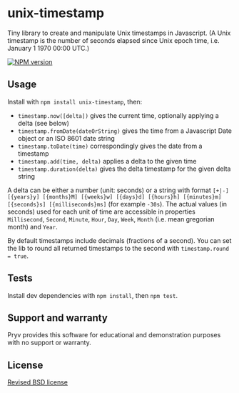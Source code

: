 # unix-timestamp

Tiny library to create and manipulate Unix timestamps in Javascript. (A Unix timestamp is the number of seconds elapsed since Unix epoch time, i.e. January 1 1970 00:00 UTC.)

[![NPM version](https://badge.fury.io/js/unix-timestamp.png)](http://badge.fury.io/js/unix-timestamp)

## Usage

Install with `npm install unix-timestamp`, then:

- `timestamp.now([delta])` gives the current time, optionally applying a delta (see below)
- `timestamp.fromDate(dateOrString)` gives the time from a Javascript Date object or an ISO 8601 date string
- `timestamp.toDate(time)` correspondingly gives the date from a timestamp
- `timestamp.add(time, delta)` applies a delta to the given time
- `timestamp.duration(delta)` gives the delta timestamp for the given delta string

A delta can be either a number (unit: seconds) or a string with format `[+|-] [{years}y] [{months}M] [{weeks}w] [{days}d] [{hours}h] [{minutes}m] [{seconds}s] [{milliseconds}ms]` (for example `-30s`). The actual values (in seconds) used for each unit of time are accessible in properties `Millisecond`, `Second`, `Minute`, `Hour`, `Day`, `Week`, `Month` (i.e. mean gregorian month) and `Year`.

By default timestamps include decimals (fractions of a second). You can set the lib to round all returned timestamps to the second with `timestamp.round = true`.


## Tests

Install dev dependencies with `npm install`, then `npm test`.

## Support and warranty

Pryv provides this software for educational and demonstration purposes with no support or warranty.

## License

[Revised BSD license](https://github.com/pryv/documents/blob/master/license-bsd-revised.md)
